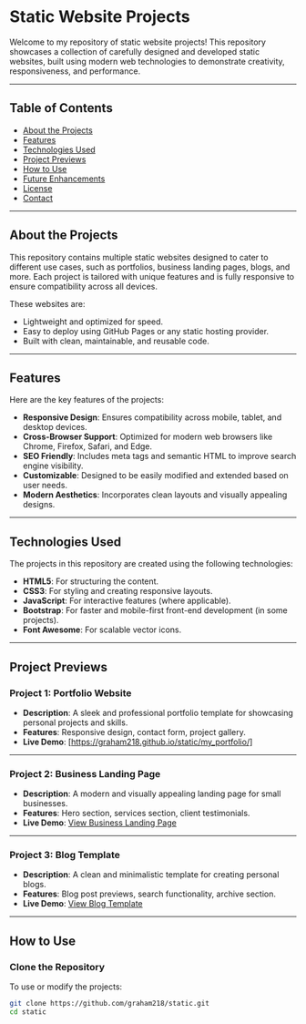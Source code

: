 # Static Website Projects

Welcome to my repository of static website projects! This repository showcases a collection of carefully designed and developed static websites, built using modern web technologies to demonstrate creativity, responsiveness, and performance.

---

## Table of Contents
- [About the Projects](#about-the-projects)
- [Features](#features)
- [Technologies Used](#technologies-used)
- [Project Previews](#project-previews)
- [How to Use](#how-to-use)
- [Future Enhancements](#future-enhancements)
- [License](#license)
- [Contact](#contact)

---

## About the Projects

This repository contains multiple static websites designed to cater to different use cases, such as portfolios, business landing pages, blogs, and more. Each project is tailored with unique features and is fully responsive to ensure compatibility across all devices.

These websites are:
- Lightweight and optimized for speed.
- Easy to deploy using GitHub Pages or any static hosting provider.
- Built with clean, maintainable, and reusable code.

---

## Features

Here are the key features of the projects:
- **Responsive Design**: Ensures compatibility across mobile, tablet, and desktop devices.
- **Cross-Browser Support**: Optimized for modern web browsers like Chrome, Firefox, Safari, and Edge.
- **SEO Friendly**: Includes meta tags and semantic HTML to improve search engine visibility.
- **Customizable**: Designed to be easily modified and extended based on user needs.
- **Modern Aesthetics**: Incorporates clean layouts and visually appealing designs.

---

## Technologies Used

The projects in this repository are created using the following technologies:
- **HTML5**: For structuring the content.
- **CSS3**: For styling and creating responsive layouts.
- **JavaScript**: For interactive features (where applicable).
- **Bootstrap**: For faster and mobile-first front-end development (in some projects).
- **Font Awesome**: For scalable vector icons.

---

## Project Previews

### Project 1: Portfolio Website
- **Description**: A sleek and professional portfolio template for showcasing personal projects and skills.
- **Features**: Responsive design, contact form, project gallery.
- **Live Demo**: [https://graham218.github.io/static/my_portfolio/]

---

### Project 2: Business Landing Page
- **Description**: A modern and visually appealing landing page for small businesses.
- **Features**: Hero section, services section, client testimonials.
- **Live Demo**: [View Business Landing Page](#)

---

### Project 3: Blog Template
- **Description**: A clean and minimalistic template for creating personal blogs.
- **Features**: Blog post previews, search functionality, archive section.
- **Live Demo**: [View Blog Template](#)

---

## How to Use

### Clone the Repository
To use or modify the projects:
```bash
git clone https://github.com/graham218/static.git
cd static
